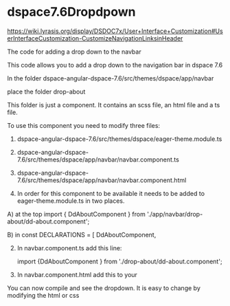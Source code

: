 # dspace7.6Dropdpown
https://wiki.lyrasis.org/display/DSDOC7x/User+Interface+Customization#UserInterfaceCustomization-CustomizeNavigationLinksinHeader

The code for adding a drop down to the navbar

This code allows you to add a drop down to the navigation bar in dspace 7.6

In the folder dspace-angular-dspace-7.6/src/themes/dspace/app/navbar

place the folder drop-about

This folder is just a component. It contains an scss file, an html file and a ts file.


To use this component you need to modify three files:
1) dspace-angular-dspace-7.6/src/themes/dspace/eager-theme.module.ts
2) dspace-angular-dspace-7.6/src/themes/dspace/app/navbar/navbar.component.ts
3) dspace-angular-dspace-7.6/src/themes/dspace/app/navbar/navbar.component.html

1) In order for this component to be available it needs to be added to eager-theme.module.ts in two places.

A) at the top
import { DdAboutComponent } from './app/navbar/drop-about/dd-about.component';

B) in const DECLARATIONS = [
  DdAboutComponent,




2) In navbar.component.ts add this line:

    import {DdAboutComponent } from './drop-about/dd-about.component';

3) In navbar.component.html add this to your <div id="collapsingNav" class="w-100 h-100">

    <ds-dd-about class="navbar-collapsed nav-item d-flex align-items-center"></ds-dd-about>
    
    
You can now compile and see the dropdown. It is easy to change by modifying the html or css
